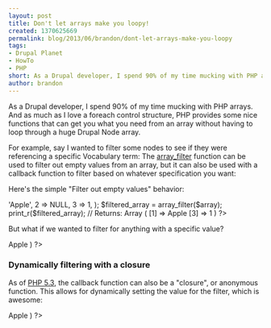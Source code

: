 ```yaml
---
layout: post
title: Don't let arrays make you loopy!
created: 1370625669
permalink: blog/2013/06/brandon/dont-let-arrays-make-you-loopy
tags:
- Drupal Planet
- HowTo
- PHP
short: As a Drupal developer, I spend 90% of my time mucking with PHP arrays. And as much as I love a foreach control structure, PHP provides some nice functions that can get you what you need from an array without having to loop through a huge Drupal Node array.
author: brandon
---
```

As a Drupal developer, I spend 90% of my time mucking with PHP arrays. And as much as I love a foreach control structure, PHP provides some nice functions that can get you what you need from an array without having to loop through a huge Drupal Node array.

For example, say I wanted to filter some nodes to see if they were referencing a specific Vocabulary term: The [array_filter](http://php.net/manual/en/function.array-filter.php) function can be used to filter out empty values from an array, but it can also be used with a callback function to filter based on whatever specification you want:

Here's the simple "Filter out empty values" behavior:

<?php
    $array = array(
      1 => 'Apple',
      2 => NULL,
      3 => 1,
    );
    $filtered_array = array_filter($array);
    print_r($filtered_array);
    // Returns: Array ( [1] => Apple [3] => 1 )
?>

But what if we wanted to filter for anything with a specific value?

<?php
    function apple_callback($item) {
      if($item == 'Apple') {
        return TRUE;
      }
      return FALSE;
    }
    $callback_filtered_array = array_filter($array, 'apple_callback');
    print_r($callback_filtered_array);
    // Returns: Array ( [1] => Apple )
?>

### Dynamically filtering with a closure

As of [PHP 5.3](http://www.php.net/manual/en/functions.anonymous.php), the callback function can also be a "closure", or anonymous function. This allows for dynamically setting the value for the filter, which is awesome:

<?php
    function filter_closure($filter_value) {
        return function($item) use($filter_value) {
        return $item == $filter_value;
      };
    }

    $dynamic_variable = 'Apple';
    $anonymous_filter = filter_closure($dynamic_variable);
    $array_filtered_closure = array_filter($array, $anonymous_filter);
    print_r($array_filtered_closure);
    // Returns: Array ( [1] => Apple )
?>
